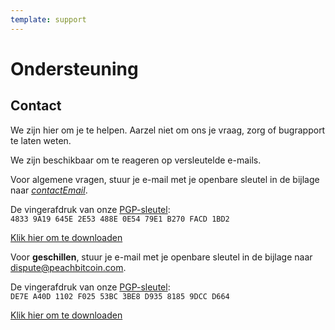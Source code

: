 ```yaml
---
template: support
---
```


<!--[intro]-->

# Ondersteuning

<!--[contact]-->

## Contact

We zijn hier om je te helpen. Aarzel niet om ons je vraag, zorg of bugrapport te laten weten.

We zijn beschikbaar om te reageren op versleutelde e-mails.

Voor algemene vragen, stuur je e-mail met je openbare sleutel in de bijlage naar [$contactEmail$](mailto:$contactEmail$).

De vingerafdruk van onze [PGP-sleutel](https://keys.openpgp.org/search?q=48339A19645E2E53488E0E5479E1B270FACD1BD2):<br>
`4833 9A19 645E 2E53 488E 0E54 79E1 B270 FACD 1BD2`

[Klik hier om te downloaden](https://keys.openpgp.org/vks/v1/by-fingerprint/48339A19645E2E53488E0E5479E1B270FACD1BD2)

Voor **geschillen**, stuur je e-mail met je openbare sleutel in de bijlage naar [dispute@peachbitcoin.com](mailto:dispute@peachbitcoin.com).

De vingerafdruk van onze [PGP-sleutel](https://keys.openpgp.org/search?q=DE7EA40D1102F02553BC3BE8D93581859DCCD664):<br>
`DE7E A40D 1102 F025 53BC 3BE8 D935 8185 9DCC D664`

[Klik hier om te downloaden](https://keys.openpgp.org/vks/v1/by-fingerprint/DE7EA40D1102F02553BC3BE8D93581859DCCD664)
